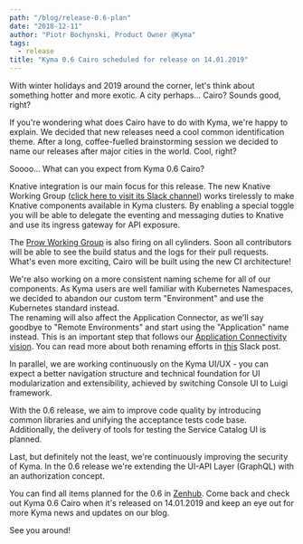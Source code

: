 ```yaml
---
path: "/blog/release-0.6-plan"
date: "2018-12-11"
author: "Piotr Bochynski, Product Owner @Kyma"
tags:
  - release
title: "Kyma 0.6 Cairo scheduled for release on 14.01.2019"
---
```


With winter holidays and 2019 around the corner, let's think about something hotter and more exotic. A city perhaps... Cairo? Sounds good, right? 

If you're wondering what does Cairo have to do with Kyma, we're happy to explain. We decided that new releases need a cool common identification theme. After a long, coffee-fuelled 
brainstorming session we decided to name our releases after major cities in the world. Cool, right? 

Soooo... What can you expect from Kyma 0.6 Cairo? 

Knative integration is our main focus for this release. The new Knative Working Group ([click here to visit its Slack channel](https://kyma-community.slack.com/messages/CEC6R4T6U)) works tirelessly to make Knative components available in Kyma clusters. 
By enabling a special toggle you will be able to delegate the eventing and messaging duties to Knative and use its ingress gateway for API exposure. 

The [Prow Working Group](https://kyma-community.slack.com/messages/CD7GJ41QE) is also firing on all cylinders. Soon all contributors will be able to see the build status and the logs for their pull requests. What's even more exciting, Cairo will be built using the new CI architecture!

We're also working on a more consistent naming scheme for all of our components. As Kyma users are well familiar with Kubernetes Namespaces, we decided to abandon our custom term "Environment" and use the Kubernetes standard instead.  
The renaming will also affect the Application Connector, as we'll say goodbye to "Remote Environments" and start using the "Application" name instead. This is an important step that follows our [Application Connectivity vision](https://github.com/kyma-project/community/blob/master/capabilities/application-connectivity.md). You can read more about both renaming efforts in [this](https://kyma-community.slack.com/archives/CD0K2NSQZ/p1544519219008800) Slack post. 

In parallel, we are working continuously on the Kyma UI/UX - you can expect a better navigation structure and technical foundation for UI modularization and extensibility, achieved by switching Console UI to Luigi framework. 

With the 0.6 release, we aim to improve code quality by introducing common libraries and unifying the acceptance tests code base. Additionally, the delivery of tools for testing the Service Catalog UI is planned.

Last, but definitely not the least, we're continuously improving the security of Kyma. In the 0.6 release we're extending the UI-API Layer (GraphQL) with an authorization concept. 

You can find all items planned for the 0.6 in [Zenhub](https://app.zenhub.com/workspaces/kyma---all-repositories-5b6d5985084045741e744dea/reports?report=release&release=5c015e1eda763f3a7c15abef). Come back and check out Kyma 0.6 Cairo when it's released on 14.01.2019 and keep an eye out for more Kyma news and updates on our blog. 

See you around!
